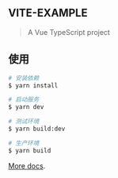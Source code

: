 ## VITE-EXAMPLE

> A Vue TypeScript project

## 使用

```bash
# 安装依赖
$ yarn install

# 启动服务
$ yarn dev

# 测试环境
$ yarn build:dev

# 生产环境
$ yarn build
```

[More docs](https://cn.vitejs.dev/config/).
